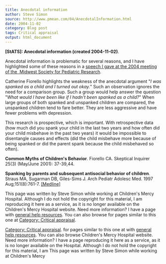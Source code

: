 ```yaml
---
title: Anecdotal information
author: Steve Simon
source: http://www.pmean.com/04/AnecdotalInformation.html
date: 2004-11-02
category: Blog post
tags: Critical appraisal
output: html_document
---
```

**[StATS]: Anecdotal information (created
2004-11-02)**.

Anecdotal information is problematic for several reasons, and I have
highlighted some of these reasons in a [speech I gave at the 2004
meeting of the  Midwest Society for Pediatric
Research](GoldStandard.html).

Catherine Fiorello highlights the weakness of the anecdotal argument
\"*I was spanked as a child and I turned out okay.*\" Such an
observation ignores the need for a comparison group. Such a group would
help answer the question \"*What would I have been like if I hadn\'t
been spanked as a child?*\" When large groups of both spanked and
unspanked children are compared, the unspanked children tend to fare
better. They are less aggressive and have fewer problems with
depression.

This research is prospective, which is important. With retrospective
data (how much did you spank your child in the last two years and how
often did your child misbehave in the past two years) it would be
impossible to disentangle causes and effects (did the child misbehave
more because of being spanked or did the parent spank because the child
misbehaved so often).

**Common Myths of Children\'s Behavior**. Fiorello CA. Skeptical
Inquirer 25(3) (May/June 2001): 37-39,44.

**Spanking by parents and subsequent antisocial behavior of children**.
Straus MA, Sugarman DB, Giles-Sims J. Arch Pediatr Adolesc Med. 1997
Aug;151(8):761-7.
[\[Medline\]](http://www.ncbi.nlm.nih.gov/entrez/query.fcgi?cmd=Retrieve&db=pubmed&dopt=Abstract&list_uids=9265876)

This page was written by Steve Simon while working at Children\'s Mercy
Hospital. Although I do not hold the copyright for this material, I am
reproducing it here as a service, as it is no longer available on the
Children\'s Mercy Hospital website. Need more information? I have a page
with [general help resources](../GeneralHelp.html). You can also browse
for pages similar to this one at [](../category/DiagnosticTesting.html)
[Category: Critical appraisal](../category/CriticalAppraisal.html).
<!---More--->
[Category: Critical appraisal](../category/CriticalAppraisal.html).
for pages similar to this one at [](../category/DiagnosticTesting.html)
with [general help resources](../GeneralHelp.html). You can also browse
Children\'s Mercy Hospital website. Need more information? I have a page
reproducing it here as a service, as it is no longer available on the
Hospital. Although I do not hold the copyright for this material, I am
This page was written by Steve Simon while working at Children\'s Mercy

<!---Do not use
**[StATS]: Anecdotal information (created
This page was written by Steve Simon while working at Children\'s Mercy
Hospital. Although I do not hold the copyright for this material, I am
reproducing it here as a service, as it is no longer available on the
Children\'s Mercy Hospital website. Need more information? I have a page
with [general help resources](../GeneralHelp.html). You can also browse
for pages similar to this one at [](../category/DiagnosticTesting.html)
[Category: Critical appraisal](../category/CriticalAppraisal.html).
--->


